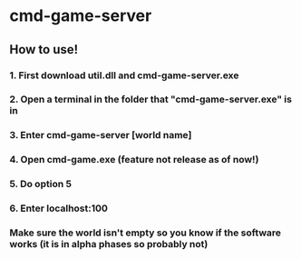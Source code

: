 # cmd-game-server

## How to use!
### 1. First download util.dll and cmd-game-server.exe
### 2. Open a terminal in the folder that "cmd-game-server.exe" is in
### 3. Enter cmd-game-server \[world name\]
### 4. Open cmd-game.exe (feature not release as of now!)
### 5. Do option 5
### 6. Enter localhost:100
### Make sure the world isn't empty so you know if the software works (it is in alpha phases so probably not)
